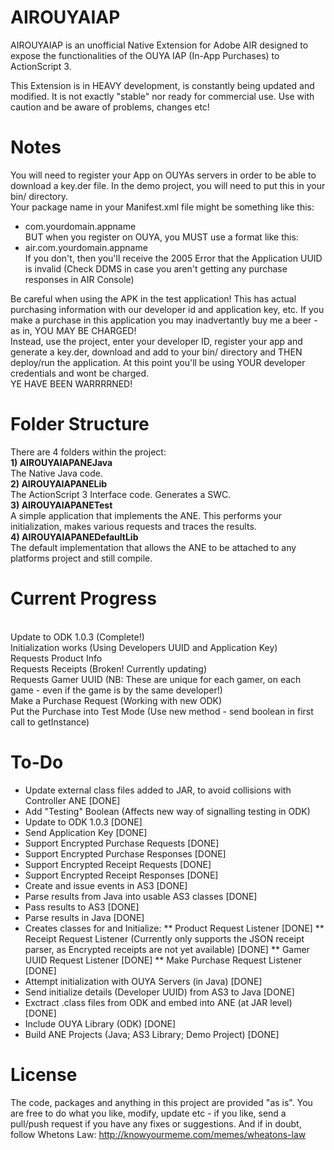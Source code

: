 AIROUYAIAP
=================

AIROUYAIAP is an unofficial Native Extension for Adobe AIR designed to expose the functionalities of the OUYA IAP (In-App Purchases) to ActionScript 3.

This Extension is in HEAVY development, is constantly being updated and modified.  It is not exactly "stable" nor ready for commercial use.  Use with caution and be aware of problems, changes etc!

Notes
================

You will need to register your App on OUYAs servers in order to be able to download a key.der file.  In the demo project, you will need to put this in your bin/ directory.
<BR>Your package name in your Manifest.xml file might be something like this:
- com.yourdomain.appname
<BR>BUT when you register on OUYA, you MUST use a format like this:
- air.com.yourdomain.appname
<BR>If you don't, then you'll receive the 2005 Error that the Application UUID is invalid (Check DDMS in case you aren't getting any purchase responses in AIR Console)

<P>Be careful when using the APK in the test application!  This has actual purchasing information with our developer id and application key, etc.  If you make a purchase in this application you may inadvertantly buy me a beer - as in, YOU MAY BE CHARGED!
<BR>Instead, use the project, enter your developer ID, register your app and generate a key.der, download and add to your bin/ directory and THEN deploy/run the application.  At this point you'll be using YOUR developer credentials and wont be charged.
<BR>YE HAVE BEEN WARRRRNED!

Folder Structure
================

There are 4 folders within the project:
<BR><B>1) AIROUYAIAPANEJava</B>
<BR>The Native Java code.
<BR><B>2) AIROUYAIAPANELib</B>
<BR>The ActionScript 3 Interface code.  Generates a SWC.
<BR><B>3) AIROUYAIAPANETest</B>
<BR>A simple application that implements the ANE.  This performs your initialization, makes various requests and traces the results.
<BR><B>4) AIROUYAIAPANEDefaultLib</B>
<BR>The default implementation that allows the ANE to be attached to any platforms project and still compile.

Current Progress
================
<BR>Update to ODK 1.0.3 (Complete!)
<BR>Initialization works (Using Developers UUID and Application Key)
<BR>Requests Product Info
<BR>Requests Receipts (Broken! Currently updating)
<BR>Requests Gamer UUID (NB: These are unique for each gamer, on each game - even if the game is by the same developer!)
<BR>Make a Purchase Request (Working with new ODK)
<BR>Put the Purchase into Test Mode (Use new method - send boolean in first call to getInstance)

To-Do
=====

* Update external class files added to JAR, to avoid collisions with Controller ANE [DONE]
* Add "Testing" Boolean (Affects new way of signalling testing in ODK)
* Update to ODK 1.0.3 [DONE]
* Send Application Key [DONE]
* Support Encrypted Purchase Requests [DONE]
* Support Encrypted Purchase Responses [DONE]
* Support Encrypted Receipt Requests [DONE]
* Support Encrypted Receipt Responses [DONE]
* Create and issue events in AS3 [DONE]
* Parse results from Java into usable AS3 classes [DONE]
* Pass results to AS3 [DONE]
* Parse results in Java [DONE]
* Creates classes for and Initialize:
** Product Request Listener [DONE]
** Receipt Request Listener (Currently only supports the JSON receipt parser, as Encrypted receipts are not yet available) [DONE]
** Gamer UUID Request Listener [DONE]
** Make Purchase Request Listener [DONE]
* Attempt initialization with OUYA Servers (in Java) [DONE]
* Send initialize details (Developer UUID) from AS3 to Java [DONE]
* Exctract .class files from ODK and embed into ANE (at JAR level) [DONE]
* Include OUYA Library (ODK) [DONE]
* Build ANE Projects (Java; AS3 Library; Demo Project) [DONE]

License
================

The code, packages and anything in this project are provided "as is".  You are free to do what you like, modify, update etc - if you like, send a pull/push request if you have any fixes or suggestions.
And if in doubt, follow Whetons Law: http://knowyourmeme.com/memes/wheatons-law